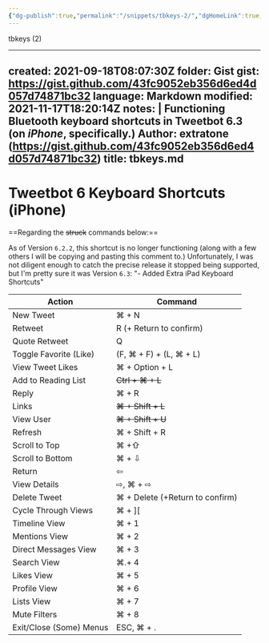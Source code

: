```yaml
---
{"dg-publish":true,"permalink":"/snippets/tbkeys-2/","dgHomeLink":true,"dgPassFrontmatter":false}
---
```


tbkeys (2)

---
created: 2021-09-18T08:07:30Z
folder: Gist
gist: https://gist.github.com/43fc9052eb356d6ed4d057d74871bc32
language: Markdown
modified: 2021-11-17T18:20:14Z
notes: |
    Functioning Bluetooth keyboard shortcuts in Tweetbot 6.3 (on *iPhone*, specifically.)
    Author: extratone (https://gist.github.com/43fc9052eb356d6ed4d057d74871bc32)
title: tbkeys.md
---

# Tweetbot 6 Keyboard Shortcuts (iPhone)

==Regarding the ~~struck~~ commands below:==

As of Version `6.2.2`, this shortcut is no longer functioning (along with a few others I will be copying and pasting this comment to.) Unfortunately, I was not diligent enough to catch the precise release it stopped being supported, but I'm pretty sure it was Version `6.3`:
"- Added Extra iPad Keyboard Shortcuts"


| Action                  | Command                         |
| ----------------------- | ------------------------------- |
| New Tweet               | ⌘ + N                           |
| Retweet                 | R (+ Return to confirm)         |
| Quote Retweet           | Q                               |
| Toggle Favorite (Like)  | (F, ⌘ + F) + (L, ⌘ + L)         |
| View Tweet Likes        | ⌘ + Option + L                  |
| Add to Reading List     | ~~Ctrl + ⌘ + L~~                |
| Reply                   | ⌘ + R                           |
| Links                   | ~~⌘ + Shift + L~~               |
| View User               | ~~⌘ + Shift + U~~               |
| Refresh                 | ⌘ + Shift + R                   |
| Scroll to Top           | ⌘ +⇧                            |
| Scroll to Bottom        | ⌘ + ⇩                           |
| Return                  | ⇦                               |
| View Details            | ⇨, ⌘ + ⇨                        |
| Delete Tweet            | ⌘ + Delete (+Return to confirm) |
| Cycle Through Views     | ⌘ + ][                          |
| Timeline View           | ⌘ + 1                           |
| Mentions View           | ⌘ + 2                           |
| Direct Messages View    | ⌘ + 3                           |
| Search View             | ⌘.+ 4                           |
| Likes View              | ⌘ + 5                           |
| Profile View            | ⌘ + 6                           |
| Lists View              | ⌘ + 7                           |
| Mute Filters            | ⌘ + 8                           |
| Exit/Close (Some) Menus | ESC, ⌘ + .                      |